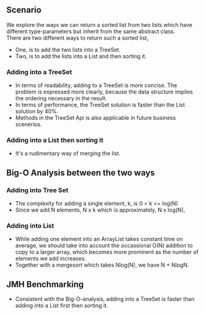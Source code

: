 ## Scenario
We explore the ways we can return a sorted list from two lists which have different type-parameters but inherit from the same abstract class.  
There are two different ways to return such a sorted list,
  * One, is to add the two lists into a TreeSet.
  * Two, is to add the lists into a List and then sorting it.

### Adding into a TreeSet
* In terms of readability, adding to a TreeSet is more concise. The problem is expressed more clearly, because the data structure implies the ordering necessary in the result.
* In terms of performance, the TreeSet solution is faster than the List solution by 40%.
* Methods in the TreeSet Api is also applicable in future business scenerios.

### Adding into a List then sorting it
* It's a rudimentary way of merging the list.

## Big-O Analysis between the two ways
### Adding into Tree Set
* The complexity for adding a single element, k, is 0 < k <= log(N)
* Since we add N elements, N x k which is approximately, N x log(N),
### Adding into List 
* While adding one element into an ArrayList takes constant time on average, we should take into account the occassional O(N) addition to copy to a larger array, which  becomes more prominent as the number of elements we add increases.
* Together with a mergesort which takes Nlog(N), we have N + NlogN.

## JMH Benchmarking
* Consistent with the Big-O-analysis, adding into a TreeSet is faster than adding into a List first then sorting it.

